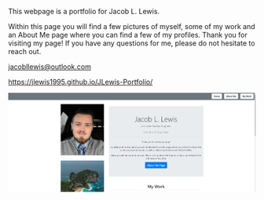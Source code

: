 This webpage is a portfolio for Jacob L. Lewis. 

Within this page you will find a few pictures of myself, some of my work and an About Me page where you can find a few of my profiles. Thank you for visiting my page! If you have any questions for me, please do not hesitate to reach out.

jacobllewis@outlook.com

https://jlewis1995.github.io/JLewis-Portfolio/

![Screenshot](./assets/images/portfolio.PNG)